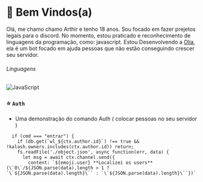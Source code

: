 # 📖 Bem Vindos(a)
Olá, me chamo chamo Arthir e tenho 18 anos. Sou focado em fazer prejetos legais para o discord.
No momento, estou praticado e reconhecimento de linguagens da programação, como: javascript.
Estou Desenvolvendo a [Olia](https://discord.com/api/oauth2/authorize?client_id=1037029929390460979&permissions=8&scope=bot), ela é um bot focado em ajuda pessoas que não estão conseguindo crescer seu servidor.

  <div>
    <h6>Linguagens</h6>
    <img alt="JavaScript" src="https://img.shields.io/badge/javascript-%23323330.svg?style=for-the-badge&logo=javascript&logoColor=%23F7DF1E"/>

  </div>

### ⭐ ``Auth``
* Uma demonstração do comando Auth ( colocar pessoas no seu servidor )

```
  if (cmd === "entrar") {
    if (db.get(`wl_${ctx.author.id}`) !== true && !kalash.owners.includes(ctx.author.id)) return;
    fs.readFile('./object.json', async function(err, data) {
      let msg = await ctx.channel.send({
        content: `${emoji.user} **Localizei os users** (\`0\`/${JSON.parse(data).length > 1 ? `\`${JSON.parse(data).length}\`` : `\`${JSON.parse(data).length}\``})`
```

